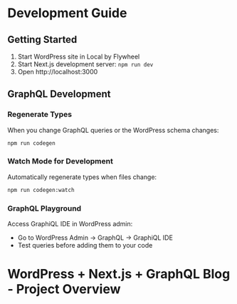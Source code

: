 # Development Guide
## Getting Started

1. Start WordPress site in Local by Flywheel
2. Start Next.js development server: `npm run dev`
3. Open http://localhost:3000

## GraphQL Development

### Regenerate Types
When you change GraphQL queries or the WordPress schema changes:
```bash
npm run codegen
```

### Watch Mode for Development
Automatically regenerate types when files change:
```bash
npm run codegen:watch
```

### GraphQL Playground
Access GraphiQL IDE in WordPress admin:
- Go to WordPress Admin → GraphQL → GraphiQL IDE
- Test queries before adding them to your code

# WordPress + Next.js + GraphQL Blog - Project Overview
